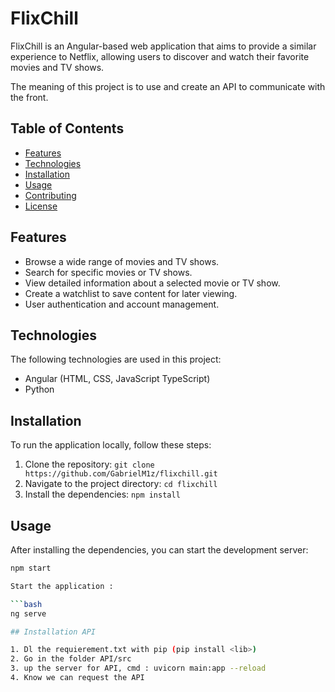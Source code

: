 # FlixChill

FlixChill is an Angular-based web application that aims to provide a similar experience to Netflix, allowing users to discover and watch their favorite movies and TV shows.

The meaning of this project is to use and create an API to communicate with the front.

## Table of Contents
- [Features](#features)
- [Technologies](#technologies)
- [Installation](#installation)
- [Usage](#usage)
- [Contributing](#contributing)
- [License](#license)

## Features

- Browse a wide range of movies and TV shows.
- Search for specific movies or TV shows.
- View detailed information about a selected movie or TV show.
- Create a watchlist to save content for later viewing.
- User authentication and account management.



## Technologies

The following technologies are used in this project:

- Angular (HTML, CSS, JavaScript TypeScript)
- Python

## Installation

To run the application locally, follow these steps:

1. Clone the repository: `git clone https://github.com/GabrielM1z/flixchill.git`
2. Navigate to the project directory: `cd flixchill`
3. Install the dependencies: `npm install`

## Usage

After installing the dependencies, you can start the development server:

```bash
npm start

Start the application :

```bash
ng serve

## Installation API

1. Dl the requierement.txt with pip (pip install <lib>)
2. Go in the folder API/src
3. up the server for API, cmd : uvicorn main:app --reload
4. Know we can request the API
